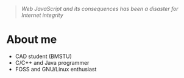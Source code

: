 > *Web JavaScript and its consequences has been a disaster for Internet integrity*

# About me
* CAD student (BMSTU)
* C/C++ and Java programmer
* FOSS and GNU/Linux enthusiast

